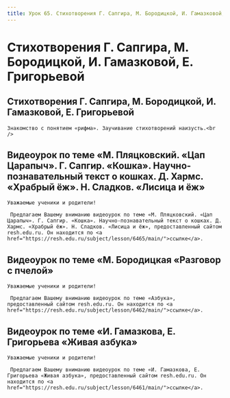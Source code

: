 ```yaml
---
title: Урок 65. Стихотворения Г. Сапгира, М. Бородицкой, И. Гамазковой, Е. Григорьевой 
---
```


# Стихотворения Г. Сапгира, М. Бородицкой, И. Гамазковой, Е. Григорьевой 

## Стихотворения Г. Сапгира, М. Бородицкой, И. Гамазковой, Е. Григорьевой

<p>
	Знакомство с понятием «рифма». Заучивание стихотворений наизусть.<br />
</p>

## Видеоурок по теме «М. Пляцковский. «Цап Царапыч». Г. Сапгир. «Кошка». Научно-познавательный текст о кошках. Д. Хармс. «Храбрый ёж». Н. Сладков. «Лисица и ёж»

<p>
	Уважаемые ученики и родители!  
</p>
<p>
	 Предлагаем Вашему вниманию видеоурок по теме «М. Пляцковский. «Цап Царапыч». Г. Сапгир. «Кошка». Научно-познавательный текст о кошках. Д. Хармс. «Храбрый ёж». Н. Сладков. «Лисица и ёж», предоставленный сайтом resh.edu.ru. Он находится по <a href="https://resh.edu.ru/subject/lesson/6465/main/">ссылке</a>.
</p>

## Видеоурок по теме «М. Бородицкая «Разговор с пчелой»

<p>
	Уважаемые ученики и родители!  
</p>
<p>
	 Предлагаем Вашему вниманию видеоурок по теме «Азбука», предоставленный сайтом resh.edu.ru. Он находится по <a href="https://resh.edu.ru/subject/lesson/6462/main/">ссылке</a>.
</p>

## Видеоурок по теме «И. Гамазкова, Е. Григорьева «Живая азбука»

<p>
	Уважаемые ученики и родители!  
</p>
<p>
	 Предлагаем Вашему вниманию видеоурок по теме «И. Гамазкова, Е. Григорьева «Живая азбука», предоставленный сайтом resh.edu.ru. Он находится по <a href="https://resh.edu.ru/subject/lesson/6461/main/">ссылке</a>.
</p>